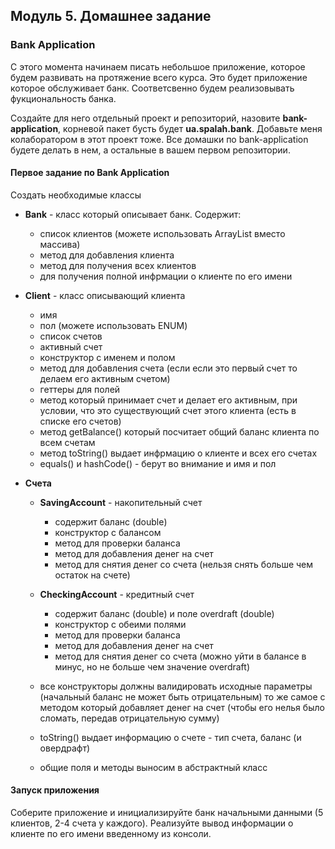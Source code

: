## Модуль 5. Домашнее задание

### Bank Application
C этого момента начинаем писать небольшое приложение, которое будем развивать на протяжение всего курса.
Это будет приложение которое обслуживает банк. Соответсвенно будем реализовывать фукциональность банка.

Создайте для него отдельный проект и репозиторий, назовите **bank-application**, корневой пакет бусть будет **ua.spalah.bank**.
Добавьте меня колаборатором в этот проект тоже.
Все домашки по bank-application будете делать в нем, а остальные в вашем первом репозитории.

#### Первое задание по Bank Application

Создать необходимые классы
  * **Bank** - класс который описывает банк. Содержит:
    * список клиентов (можете использовать ArrayList вместо массива)
    * метод для добавления клиента
    * метод для получения всех клиентов
    * для получения полной инфрмации о клиенте по его имени
    
  * **Client** - класс описывающий клиента
    * имя
    * пол (можете использовать ENUM)
    * список счетов
    * активный счет
    * конструктор с именем и полом
    * метод для добавления счета (если если это первый счет то делаем его активным счетом)
    * геттеры для полей
    * метод который принимает счет и делает его активным, при условии, что это существующий счет этого клиента (есть в списке его счетов)
    * метод getBalance() который посчитает общий баланс клиента по всем счетам
    * метод toString() выдает инфрмацию о клиенте и всех его счетах
    * equals() и hashCode() - берут во внимание и имя и пол
    
  * **Счета** 
    * **SavingAccount** - накопительный счет
      * содержит баланс (double)
      * конструктор с балансом
      * метод для проверки баланса
      * метод для добавления денег на счет
      * метод для снятия денег со счета (нельзя снять больше чем остаток на счете)
 
    * **CheckingAccount** - кредитный счет  
      * содержит баланс (double) и поле overdraft (double)
      * конструктор с обеими полями
      * метод для проверки баланса
      * метод для добавления денег на счет
      * метод для снятия денег со счета (можно уйти в балансе в минус, но не больше чем значение overdraft)
      
    * все конструкторы должны валидировать исходные параметры (начальный баланс не может быть отрицательным) то же самое с методом который добавляет денег на счет (чтобы его нелья было сломать, передав отрицательную сумму)
    * toString() выдает информацию о счете - тип счета, баланс (и овердрафт)
    * общие поля и методы выносим в абстрактный класс

#### Запуск приложения

Соберите приложение и инициализируйте банк начальными данными (5 клиентов, 2-4 счета у каждого). Реализуйте вывод информации о клиенте по его имени введенному из консоли.


